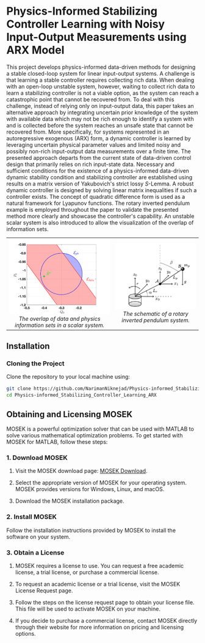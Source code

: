 # Physics-Informed Stabilizing Controller Learning with Noisy Input-Output Measurements using ARX Model

This project develops physics-informed data-driven methods for designing a stable closed-loop system for linear input-output systems. A challenge is that learning a stable controller requires collecting rich data. When dealing with an open-loop unstable system, however, waiting to collect rich data to learn a stabilizing controller is not a viable option, as the system can reach a catastrophic point that cannot be recovered from. To deal with this challenge, instead of relying only on input-output data, this paper takes an alternative approach by integrating uncertain prior knowledge of the system with available data which may not be rich enough to identify a system with and is collected before the system reaches an unsafe state that cannot be recovered from. More specifically, for systems represented in an autoregressive exogenous (ARX) form, a dynamic controller is learned by leveraging uncertain physical parameter values and limited noisy and possibly non-rich input-output data measurements over a finite time. The presented approach departs from the current state of data-driven control design that primarily relies on rich input-state data.  Necessary and sufficient conditions for the existence of a physics-informed data-driven dynamic stability condition and stabilizing controller are established using results on a matrix version of Yakubovich's strict lossy ${S}$-Lemma. A robust dynamic controller is designed by solving linear matrix inequalities if such a controller exists. The concept of quadratic difference form is used as a natural framework for Lyapunov functions. The rotary inverted pendulum example is employed throughout the paper to validate the presented method more clearly and showcase the controller's capability. An unstable scalar system is also introduced to allow the visualization of the overlap of information sets.

<center>
  <table>
    <tr>
      <td align="center">
        <img src="overlap.png" alt="overlap of data and physics in a scalar system" style="width: 300px;">
        <br>
        <em>The overlap of data and physics information sets in a scalar system.</em>
      </td>
      <td align="center">
        <img src="rotary_pendulum.png" alt="schematic of a rotary inverted pendulum system" style="width: 300px;">
        <br>
        <em>The schematic of a rotary inverted pendulum system.</em>
      </td>
    </tr>
  </table>
</center>

## Installation

### Cloning the Project

Clone the repository to your local machine using:

```bash
git clone https://github.com/NarimanNiknejad/Physics-informed_Stabilizing_Controller_Learning_ARX.git
cd Physics-informed_Stabilizing_Controller_Learning_ARX
```

## Obtaining and Licensing MOSEK 

MOSEK is a powerful optimization solver that can be used with MATLAB to solve various mathematical optimization problems. To get started with MOSEK for MATLAB, follow these steps:

### 1. Download MOSEK

1. Visit the MOSEK download page: [MOSEK Download](https://www.mosek.com/downloads/).

2. Select the appropriate version of MOSEK for your operating system. MOSEK provides versions for Windows, Linux, and macOS.

3. Download the MOSEK installation package.

### 2. Install MOSEK

Follow the installation instructions provided by MOSEK to install the software on your system.

### 3. Obtain a License

1. MOSEK requires a license to use. You can request a free academic license, a trial license, or purchase a commercial license.

2. To request an academic license or a trial license, visit the MOSEK License Request page.

3. Follow the steps on the license request page to obtain your license file. This file will be used to activate MOSEK on your machine.

4. If you decide to purchase a commercial license, contact MOSEK directly through their website for more information on pricing and licensing options.

